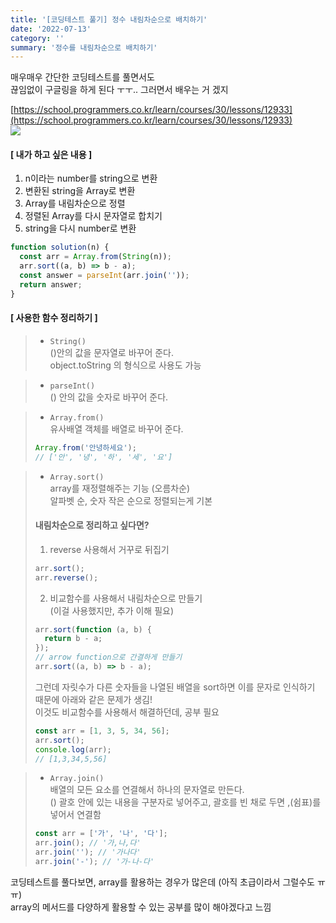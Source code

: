 ```yaml
---
title: '[코딩테스트 풀기] 정수 내림차순으로 배치하기'
date: '2022-07-13'
category: ''
summary: '정수를 내림차순으로 배치하기'
---
```


매우매우 간단한 코딩테스트를 풀면서도  
끊임없이 구글링을 하게 된다 ㅜㅜ.. 그러면서 배우는 거 겠지

[https://school.programmers.co.kr/learn/courses/30/lessons/12933](https://school.programmers.co.kr/learn/courses/30/lessons/12933)  
![](https://velog.velcdn.com/images/jiwonyyy/post/56d971b4-00d2-4971-a661-7bd05e71d79b/image.png)

#### \[ 내가 하고 싶은 내용 \]

1.  n이라는 number를 string으로 변환
2.  변환된 string을 Array로 변환
3.  Array를 내림차순으로 정렬
4.  정렬된 Array를 다시 문자열로 합치기
5.  string을 다시 number로 변환

```js
function solution(n) {
  const arr = Array.from(String(n));
  arr.sort((a, b) => b - a);
  const answer = parseInt(arr.join(''));
  return answer;
}
```

#### \[ 사용한 함수 정리하기 \]

> - `String()`  
>   ()안의 값을 문자열로 바꾸어 준다.  
>   object.toString 의 형식으로 사용도 가능

> - `parseInt()`  
>   () 안의 값을 숫자로 바꾸어 준다.

> - `Array.from()`  
>   유사배열 객체를 배열로 바꾸어 준다.
>
> ```js
> Array.from('안녕하세요');
> // ['안', '녕', '하', '세', '요']
> ```

> - `Array.sort()`  
>   array를 재정렬해주는 기능 (오름차순)  
>   알파벳 순, 숫자 작은 순으로 정렬되는게 기본
>
> #### 내림차순으로 정리하고 싶다면?
>
> 1. reverse 사용해서 거꾸로 뒤집기
>
> ```js
> arr.sort();
> arr.reverse();
> ```
>
> 2. 비교함수를 사용해서 내림차순으로 만들기  
>    (이걸 사용했지만, 추가 이해 필요)
>
> ```js
> arr.sort(function (a, b) {
>   return b - a;
> });
> // arrow function으로 간결하게 만들기
> arr.sort((a, b) => b - a);
> ```
>
> 그런데 자릿수가 다른 숫자들을 나열된 배열을 sort하면 이를 문자로 인식하기 때문에 아래와 같은 문제가 생김!  
> 이것도 비교함수를 사용해서 해결하던데, 공부 필요
>
> ```js
> const arr = [1, 3, 5, 34, 56];
> arr.sort();
> console.log(arr);
> // [1,3,34,5,56]
> ```

> - `Array.join()`  
>   배열의 모든 요소를 연결해서 하나의 문자열로 만든다.  
>   () 괄호 안에 있는 내용을 구분자로 넣어주고, 괄호를 빈 채로 두면 ,(쉼표)를 넣어서 연결함
>
> ```js
> const arr = ['가', '나', '다'];
> arr.join(); // '가,나,다'
> arr.join(''); // '가나다'
> arr.join('-'); // '가-나-다'
> ```

코딩테스트를 풀다보면, array를 활용하는 경우가 많은데 (아직 초급이라서 그럴수도 ㅠㅠ)  
array의 메서드를 다양하게 활용할 수 있는 공부를 많이 해야겠다고 느낌

